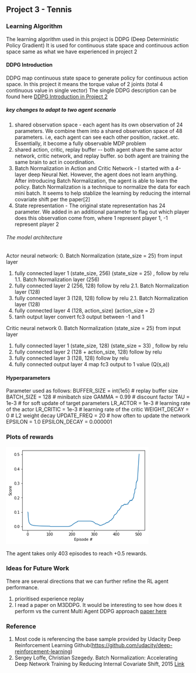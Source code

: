 ## Project 3 - Tennis 

### Learning Algorithm
The learning algorithm used in this project is DDPG (Deep Deterministic Policy Gradient)
It is used for continuous state space  and continuous action space same as what we have experienced in project 2

#### DDPG Introduction
DDPG map continuous state space to generate policy for continuous action space. In this project it means the torque value of 2 joints (total 4 continuous value in single vector)
The single DDPG description can be found here [DDPG Introduction in Project 2](https://github.com/shanjin14/Deep-Reinforcement-Learning/blob/main/P2_ContinuousControl/REPORT.md)

##### key changes to adapt to two agent scenario
1. shared observation space - each agent has its own observation of 24 parameters. We combine them into a shared observation space of 48 parameters. i.e, each agent can see each other position, racket..etc. 
	Essentially, it become a fully observable MDP problem
2. shared action, critic, replay buffer -- both agent share the same actor network, critic network, and replay buffer. so both agent are training the same brain to act in coordination.
3. Batch Normalization in Action and Critic Network - I started with a 4-layer deep Neural Net. However, the agent does not learn anything. After introducing Batch Normalization, the agent is able to learn the policy. 
Batch Normalization is a technique to normalize the data for each mini batch. It seems to help stablize the learning by reducing the internal covariate shift per the paper[2]
4. State representation - The original state representation has 24 parameter. We added in an additional parameter to flag out which player does this observation come from, where 1 represent player 1, -1 represent player 2




###### The model architecture
Actor neural network:
0. Batch Normalization (state_size = 25) from input layer
1. fully connected layer 1 (state_size, 256) (state_size = 25) , follow by relu
1.1. Batch Normalization layer (256)
2. fully connected layer 2 (256, 128) follow by relu
2.1. Batch Normalization layer (128)
2. fully connected layer 3 (128, 128) follow by relu
2.1. Batch Normalization layer (128)
3. fully connected layer 4 (128, action_size) (action_size = 2) 
4. tanh output layer convert fc3 output between -1 and 1

Critic neural network
0. Batch Normalization (state_size = 25) from input layer
1. fully connected layer 1 (state_size, 128) (state_size = 33) , follow by relu
3. fully connected layer 2 (128 + action_size, 128) follow by relu
4. fully connected layer 3 (128, 128) follow by relu
6. fully connected output layer 4 map fc3 output to 1 value (Q(s,a))


#### Hyperparameters 
Parameter used as follows:
BUFFER_SIZE = int(1e5)  # replay buffer size
BATCH_SIZE = 128        # minibatch size
GAMMA = 0.99            # discount factor
TAU = 1e-3              # for soft update of target parameters
LR_ACTOR = 1e-3         # learning rate of the actor 
LR_CRITIC = 1e-3        # learning rate of the critic
WEIGHT_DECAY = 0  # L2 weight decay
UPDATE_FREQ = 20       # how often to update the network
EPSILON = 1.0
EPSILON_DECAY = 0.000001


### Plots of rewards
![Plotted Rewards](https://github.com/shanjin14/Deep-Reinforcement-Learning/blob/main/P3_Tennis/DDPG_MAVariant.png)

The agent takes only 403 episodes to reach +0.5 rewards.


### Ideas for Future Work
There are several directions that we can further refine the RL agent performance.
1. prioritised experience replay
2. I read a paper on M3DDPG. It would be interesting to see how does it perform vs the current Multi Agent DDPG approach [paper here](https://people.eecs.berkeley.edu/~russell/papers/aaai19-marl.pdf)


### Reference
1. Most code is referencing the base sample provided by Udacity Deep Reinforcement Learning Github(https://github.com/udacity/deep-reinforcement-learning)
2. Sergey Loffe, Christian Szegedy. Batch Normalization: Accelerating Deep Network Training by Reducing Internal Covariate Shift, 2015 [Link](https://arxiv.org/abs/1502.03167)
